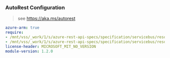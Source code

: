 ### AutoRest Configuration

> see https://aka.ms/autorest

``` yaml
azure-arm: true
require:
- /mnt/vss/_work/1/s/azure-rest-api-specs/specification/servicebus/resource-manager/readme.md
- /mnt/vss/_work/1/s/azure-rest-api-specs/specification/servicebus/resource-manager/readme.go.md
license-header: MICROSOFT_MIT_NO_VERSION
module-version: 1.2.0
```